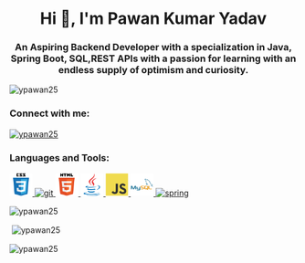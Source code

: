 <h1 align="center">Hi 👋, I'm Pawan Kumar Yadav</h1>
<h3 align="center">An Aspiring Backend Developer with a specialization in Java, Spring Boot, SQL,REST APIs with a passion for learning with an endless supply of optimism and curiosity.</h3>

<p align="left"> <img src="https://komarev.com/ghpvc/?username=ypawan25&label=Profile%20views&color=0e75b6&style=flat" alt="ypawan25" /> </p>



<h3 align="left">Connect with me:</h3>
<p align="left">
<a href="https://linkedin.com/in/ypawan25" target="blank"><img align="center" src="https://raw.githubusercontent.com/rahuldkjain/github-profile-readme-generator/master/src/images/icons/Social/linked-in-alt.svg" alt="ypawan25" height="30" width="40" /></a>
</p>

<h3 align="left">Languages and Tools:</h3>
<p align="left"> <a href="https://www.w3schools.com/css/" target="_blank" rel="noreferrer"> <img src="https://raw.githubusercontent.com/devicons/devicon/master/icons/css3/css3-original-wordmark.svg" alt="css3" width="40" height="40"/> </a> <a href="https://git-scm.com/" target="_blank" rel="noreferrer"> <img src="https://www.vectorlogo.zone/logos/git-scm/git-scm-icon.svg" alt="git" width="40" height="40"/> </a> <a href="https://www.w3.org/html/" target="_blank" rel="noreferrer"> <img src="https://raw.githubusercontent.com/devicons/devicon/master/icons/html5/html5-original-wordmark.svg" alt="html5" width="40" height="40"/> </a> <a href="https://www.java.com" target="_blank" rel="noreferrer"> <img src="https://raw.githubusercontent.com/devicons/devicon/master/icons/java/java-original.svg" alt="java" width="40" height="40"/> </a> <a href="https://developer.mozilla.org/en-US/docs/Web/JavaScript" target="_blank" rel="noreferrer"> <img src="https://raw.githubusercontent.com/devicons/devicon/master/icons/javascript/javascript-original.svg" alt="javascript" width="40" height="40"/> </a> <a href="https://www.mysql.com/" target="_blank" rel="noreferrer"> <img src="https://raw.githubusercontent.com/devicons/devicon/master/icons/mysql/mysql-original-wordmark.svg" alt="mysql" width="40" height="40"/> </a> <a href="https://spring.io/" target="_blank" rel="noreferrer"> <img src="https://www.vectorlogo.zone/logos/springio/springio-icon.svg" alt="spring" width="40" height="40"/> </a> </p>

<p><img align="center", mnbvcxz  src="https://github-readme-stats.vercel.app/api/top-langs?username=ypawan25&show_icons=true&locale=en&layout=compact" alt="ypawan25" /></p>

<p>&nbsp;<img align="center" src="https://github-readme-stats.vercel.app/api?username=ypawan25&show_icons=true&locale=en" alt="ypawan25" /></p>

<p><img align="center" src="https://github-readme-streak-stats.herokuapp.com/?user=ypawan25&" alt="ypawan25" /></p>
